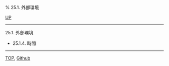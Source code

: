 % 25.1. 外部環境

[UP](25.html)  

---

25.1. 外部環境

- 25.1.4. 時間

---
[TOP](index.html),  [Github](https://github.com/nptcl/npt-japanese)

